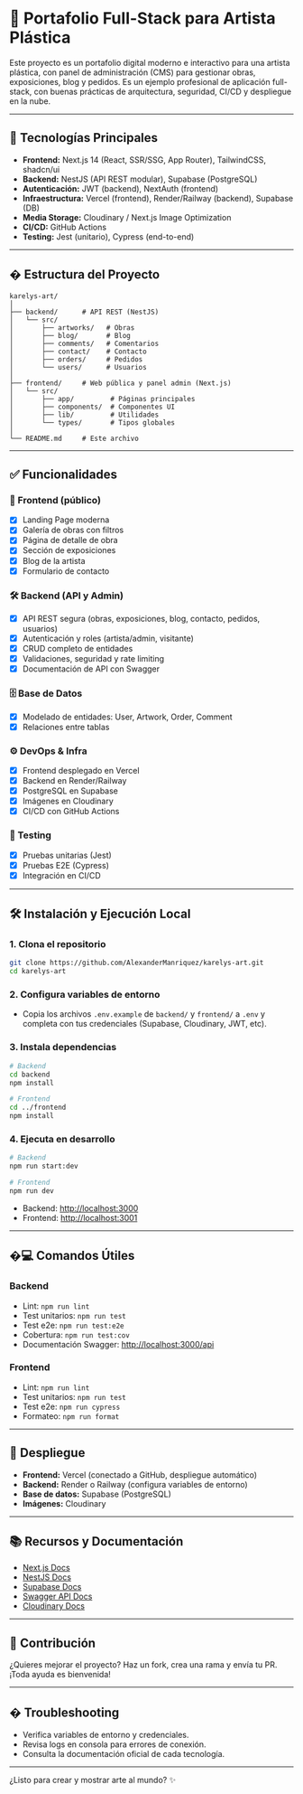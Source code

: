 
# 🎨 Portafolio Full-Stack para Artista Plástica

Este proyecto es un portafolio digital moderno e interactivo para una artista plástica, con panel de administración (CMS) para gestionar obras, exposiciones, blog y pedidos. Es un ejemplo profesional de aplicación full-stack, con buenas prácticas de arquitectura, seguridad, CI/CD y despliegue en la nube.

---

## 🚀 Tecnologías Principales

- **Frontend:** Next.js 14 (React, SSR/SSG, App Router), TailwindCSS, shadcn/ui
- **Backend:** NestJS (API REST modular), Supabase (PostgreSQL)
- **Autenticación:** JWT (backend), NextAuth (frontend)
- **Infraestructura:** Vercel (frontend), Render/Railway (backend), Supabase (DB)
- **Media Storage:** Cloudinary / Next.js Image Optimization
- **CI/CD:** GitHub Actions
- **Testing:** Jest (unitario), Cypress (end-to-end)

---

## � Estructura del Proyecto

```
karelys-art/
│
├── backend/      # API REST (NestJS)
│   └── src/
│       ├── artworks/   # Obras
│       ├── blog/       # Blog
│       ├── comments/   # Comentarios
│       ├── contact/    # Contacto
│       ├── orders/     # Pedidos
│       └── users/      # Usuarios
│
├── frontend/     # Web pública y panel admin (Next.js)
│   └── src/
│       ├── app/         # Páginas principales
│       ├── components/  # Componentes UI
│       ├── lib/         # Utilidades
│       └── types/       # Tipos globales
│
└── README.md     # Este archivo
```

---

## ✅ Funcionalidades

### 🎨 Frontend (público)

- [x] Landing Page moderna
- [x] Galería de obras con filtros
- [x] Página de detalle de obra
- [x] Sección de exposiciones
- [x] Blog de la artista
- [x] Formulario de contacto

### 🛠️ Backend (API y Admin)

- [x] API REST segura (obras, exposiciones, blog, contacto, pedidos, usuarios)
- [x] Autenticación y roles (artista/admin, visitante)
- [x] CRUD completo de entidades
- [x] Validaciones, seguridad y rate limiting
- [x] Documentación de API con Swagger

### 🗄️ Base de Datos

- [x] Modelado de entidades: User, Artwork, Order, Comment
- [x] Relaciones entre tablas

### ⚙️ DevOps & Infra

- [x] Frontend desplegado en Vercel
- [x] Backend en Render/Railway
- [x] PostgreSQL en Supabase
- [x] Imágenes en Cloudinary
- [x] CI/CD con GitHub Actions

### 🧪 Testing

- [x] Pruebas unitarias (Jest)
- [x] Pruebas E2E (Cypress)
- [x] Integración en CI/CD

---

## 🛠️ Instalación y Ejecución Local

### 1. Clona el repositorio

```bash
git clone https://github.com/AlexanderManriquez/karelys-art.git
cd karelys-art
```

### 2. Configura variables de entorno

- Copia los archivos `.env.example` de `backend/` y `frontend/` a `.env` y completa con tus credenciales (Supabase, Cloudinary, JWT, etc).

### 3. Instala dependencias

```bash
# Backend
cd backend
npm install

# Frontend
cd ../frontend
npm install
```

### 4. Ejecuta en desarrollo

```bash
# Backend
npm run start:dev

# Frontend
npm run dev
```

- Backend: [http://localhost:3000](http://localhost:3000)
- Frontend: [http://localhost:3001](http://localhost:3001)

---

## �‍💻 Comandos Útiles

### Backend

- Lint: `npm run lint`
- Test unitarios: `npm run test`
- Test e2e: `npm run test:e2e`
- Cobertura: `npm run test:cov`
- Documentación Swagger: [http://localhost:3000/api](http://localhost:3000/api)

### Frontend

- Lint: `npm run lint`
- Test unitarios: `npm run test`
- Test e2e: `npm run cypress`
- Formateo: `npm run format`

---

## 🚀 Despliegue

- **Frontend:** Vercel (conectado a GitHub, despliegue automático)
- **Backend:** Render o Railway (configura variables de entorno)
- **Base de datos:** Supabase (PostgreSQL)
- **Imágenes:** Cloudinary

---

## 📚 Recursos y Documentación

- [Next.js Docs](https://nextjs.org/docs)
- [NestJS Docs](https://docs.nestjs.com)
- [Supabase Docs](https://supabase.com/docs)
- [Swagger API Docs](http://localhost:3001/api)
- [Cloudinary Docs](https://cloudinary.com/documentation)

---

## 🤝 Contribución

¿Quieres mejorar el proyecto? Haz un fork, crea una rama y envía tu PR. ¡Toda ayuda es bienvenida!

---

## � Troubleshooting

- Verifica variables de entorno y credenciales.
- Revisa logs en consola para errores de conexión.
- Consulta la documentación oficial de cada tecnología.

---

¿Listo para crear y mostrar arte al mundo? ✨
